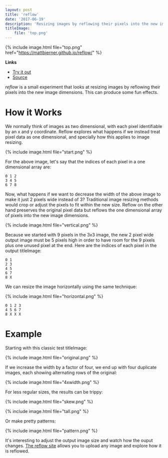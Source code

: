 ```yaml
---
layout: post
title: 'reflow'
date: '2017-06-19'
description: 'Resizing images by reflowing their pixels into the new image dimensions'
titleImage:
    file: 'top.png'
---
```

 
{% include image.html file="top.png" href="https://mattbierner.github.io/reflow/" %}

**Links**

- [Try it out][site]
- [Source](https://github.com/mattbierner/reflow)

*reflow* is a small experiment that looks at resizing images by reflowing their pixels into the new image dimensions. This can produce some fun effects.


# How it Works
We normally think of images as two dimensional, with each pixel identifiable by an x and y coordinate. Reflow explores what happens if we instead treat pixel data as one dimensional, and specially how this applies to image resizing.

{% include image.html file="start.png" %}

For the above image, let's say that the indices of each pixel in a one dimensional array are:

```
0 1 2
3 4 5
6 7 8
```

Now, what happens if we want to decrease the width of the above image to make it just 2 pixels wide instead of 3? Traditional image resizing methods would crop or adjust the pixels to fit within the new size. Reflow on the other hand preserves the original pixel data but reflows the one dimensional array of pixels into the new image dimensions. 

{% include image.html file="vertical.png" %}

Because we started with 9 pixels in the 3x3 image, the new 2 pixel wide output image must be 5 pixels high in order to have room for the 9 pixels plus one unused pixel at the end. Here are the indices of each pixel in the output titleImage:

```
0 1
2 3
4 5
6 7
8 X
```

We can resize the image horizontally using the same technique:

{% include image.html file="horizontal.png" %}

```
0 1 2 3
4 5 6 7
8 X X X
```


# Example
Starting with this classic test titleImage:

{% include image.html file="original.png" %}

If we increase the width by a factor of four, we end up with four duplicate images, each showing alternating rows of the original:

{% include image.html file="4xwidth.png" %}

For less regular sizes, the results can be trippy:

{% include image.html file="skew.png" %}

{% include image.html file="tall.png" %}

Or make pretty patterns:

{% include image.html file="pattern.png" %}

It's interesting to adjust the output image size and watch how the ouput changes. [The reflow site][site] allows you to upload any image and explore how it is reflowed.


[site]: https://mattbierner.github.io/reflow/
